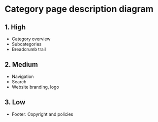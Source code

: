 # Category page description diagram

## 1. High

- Category overview
- Subcategories
- Breadcrumb trail

## 2. Medium

- Navigation
- Search
- Website branding, logo

## 3. Low

- Footer: Copyright and policies